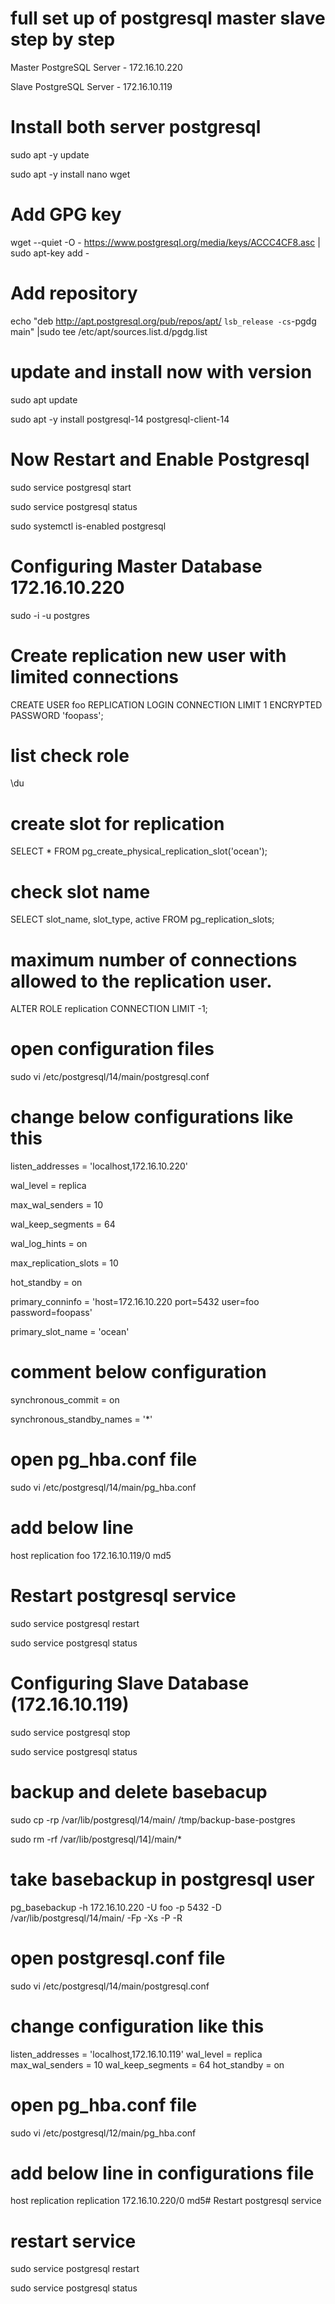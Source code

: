 # full set up of postgresql  master slave step by step

Master PostgreSQL Server  -  172.16.10.220

Slave  PostgreSQL Server  -  172.16.10.119

# Install both server postgresql 

sudo apt -y update

sudo apt -y install nano wget

# Add GPG key

wget --quiet -O - https://www.postgresql.org/media/keys/ACCC4CF8.asc | sudo apt-key add -

# Add repository
 
echo "deb http://apt.postgresql.org/pub/repos/apt/ `lsb_release -cs`-pgdg main" |sudo tee  /etc/apt/sources.list.d/pgdg.list

# update and install now with version

sudo apt update

sudo apt -y install postgresql-14 postgresql-client-14

# Now Restart and Enable Postgresql

sudo service postgresql start

sudo service postgresql status

sudo systemctl is-enabled postgresql

# Configuring Master Database 172.16.10.220

sudo -i -u postgres

# Create replication new user with limited connections 

CREATE USER foo REPLICATION LOGIN CONNECTION LIMIT 1 ENCRYPTED PASSWORD 'foopass';

# list check role 

\du

# create slot for replication

SELECT * FROM pg_create_physical_replication_slot('ocean');

# check slot name 

SELECT slot_name, slot_type, active FROM pg_replication_slots;


# maximum number of connections allowed to the replication user.

ALTER ROLE replication CONNECTION LIMIT -1;

# open  configuration files 

sudo vi /etc/postgresql/14/main/postgresql.conf

# change below configurations like this 

listen_addresses = 'localhost,172.16.10.220'

wal_level = replica

max_wal_senders = 10

wal_keep_segments = 64

wal_log_hints = on

max_replication_slots = 10

hot_standby = on 

primary_conninfo = 'host=172.16.10.220  port=5432 user=foo password=foopass'

primary_slot_name = 'ocean'

# comment below configuration

synchronous_commit = on

synchronous_standby_names = '*'

# open pg_hba.conf file 

sudo vi /etc/postgresql/14/main/pg_hba.conf

# add below line 

host    replication     foo     172.16.10.119/0   md5

# Restart postgresql service 

sudo service postgresql restart

sudo service postgresql status

# Configuring Slave Database (172.16.10.119)

sudo service postgresql stop

sudo service postgresql status

# backup and delete basebacup

sudo  cp -rp  /var/lib/postgresql/14/main/ /tmp/backup-base-postgres


sudo rm -rf  /var/lib/postgresql/14]/main/*


# take basebackup  in postgresql user 

pg_basebackup -h 172.16.10.220 -U foo -p 5432 -D /var/lib/postgresql/14/main/  -Fp -Xs -P -R


# open postgresql.conf file 

sudo vi /etc/postgresql/14/main/postgresql.conf

# change configuration like this 

listen_addresses = 'localhost,172.16.10.119'
wal_level = replica
max_wal_senders = 10
wal_keep_segments = 64
hot_standby = on

# open pg_hba.conf file 

sudo vi /etc/postgresql/12/main/pg_hba.conf

# add below line in configurations file 

host    replication     replication     172.16.10.220/0   md5# Restart postgresql service 

# restart service 

sudo service postgresql restart

sudo service postgresql status






























